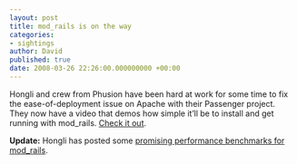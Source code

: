 ```yaml
---
layout: post
title: mod_rails is on the way
categories:
- sightings
author: David
published: true
date: 2008-03-26 22:26:00.000000000 +00:00
---
```

<p>Hongli and crew from Phusion have been hard at work for some time to fix the ease-of-deployment issue on Apache with their Passenger project. They now have a video that demos how simple it&#8217;ll be to install and get running with mod_rails. <a href="http://www.modrails.com/">Check it out</a>.</p>
<p><b>Update:</b> Hongli has posted some <a href="http://izumi.plan99.net/blog/index.php/2008/03/31/benchmark-passenger-mod_rails-vs-mongrel-vs-thin/">promising performance benchmarks for mod_rails</a>.</p>